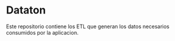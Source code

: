 # Dataton

Este repositorio contiene los ETL que generan los datos necesarios consumidos por la aplicacion.
